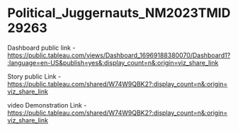 # Political_Juggernauts_NM2023TMID29263
Dashboard public link - https://public.tableau.com/views/Dashboard_16969188380070/Dashboard1?:language=en-US&publish=yes&:display_count=n&:origin=viz_share_link

Story public Link - https://public.tableau.com/shared/W74W9QBK2?:display_count=n&:origin=viz_share_link

video Demonstration Link - https://public.tableau.com/shared/W74W9QBK2?:display_count=n&:origin=viz_share_link
